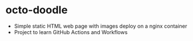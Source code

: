 # octo-doodle

- Simple static HTML web page with images deploy on a nginx container
- Project to learn GitHub Actions and Workflows
